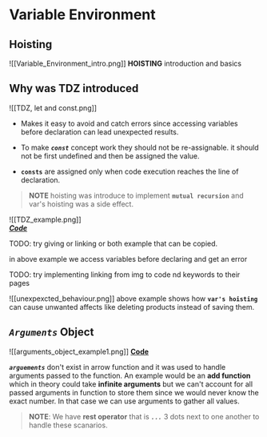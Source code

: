 # **Variable Environment**

## **Hoisting**

![[Variable_Environment_intro.png]]
**HOISTING** introduction and basics

## **Why was TDZ  introduced**

![[TDZ, let and const.png]]

- Makes it easy to avoid and catch errors since accessing variables before declaration can lead unexpected results.

- To make ***`const`*** concept work they should not be re-assignable. it should not be first undefined and then be assigned the value.

- **`consts`** are assigned only when code execution reaches the line of declaration.

> **NOTE**  hoisting was introduce to implement **`mutual recursion`** and var's hoisting was a side effect.

![[TDZ_example.png]]  
[***Code***](https://codesandbox.io/s/jovial-grass-2ptp8c?file=/src/index.html:0-272)

TODO: try giving or linking or both example that can be copied.

in above example we access variables before declaring and get an error

TODO: try implementing linking from img to code nd keywords to their pages

![[unexpexcted_behaviour.png]]
above example shows how **`var's hoisting`**  can cause unwanted affects like deleting products instead of saving them.

## ***`Arguments`*** Object

![[arguments_object_example1.png]]
[**Code**](https://codesandbox.io/s/lively-leaf-6fs97g?file=/src/Arguments_Object/example1.js)

***`arguements`*** don't exist in arrow function and it was used to handle arguments passed to the function. An example would be an **add function** which in theory could take **infinite arguments** but we can't account for all passed arguments in function to store them since we would never know the exact number. In that case we can use arguments to gather all values. 

> **NOTE**: We have **rest operator** that is  ***`...`*** 3 dots next to one another to handle these scanarios.
